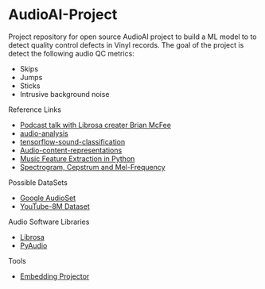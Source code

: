 # AudioAI-Project
Project repository for open source AudioAI project to build a ML model to to detect quality control defects in Vinyl records.
The goal of the project is detect the following audio QC metrics:
* Skips
* Jumps
* Sticks
* Intrusive background noise

Reference Links
* [Podcast talk with Librosa creater Brian McFee](https://twimlai.com/twiml-talk-263-librosa-audio-and-music-processing-in-python-with-brian-mcfee/)
* [audio-analysis](https://www.ntirawen.com/2018/12/audio-analysis-using-deep-learning.html)
* [tensorflow-sound-classification](https://www.iotforall.com/tensorflow-sound-classification-machine-learning-applications/)
* [Audio-content-representations](https://www.researchgate.net/figure/Audio-content-representations-On-the-top-a-digital-audio-signal-is-illustrated-with-its_fig2_319700841)
* [Music Feature Extraction in Python](https://towardsdatascience.com/extract-features-of-music-75a3f9bc265d)
* [Spectrogram, Cepstrum and Mel-Frequency](https://archive.org/details/SpectrogramCepstrumAndMel-frequency_636522)

Possible DataSets
* [Google AudioSet](https://research.google.com/audioset/index.html)
* [YouTube-8M Dataset](https://research.google.com/youtube8m/index.html)

Audio Software Libraries
* [Librosa](https://pypi.org/project/librosa/)
* [PyAudio](https://pypi.org/project/PyAudio/)

Tools
* [Embedding Projector](https://projector.tensorflow.org/)
